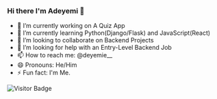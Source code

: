 ### Hi there I'm Adeyemi 👋

- 🔭 I’m currently working on A Quiz App
- 🌱 I’m currently learning Python(Django/Flask) and JavaScript(React)
- 👯 I’m looking to collaborate on Backend Projects
- 🤔 I’m looking for help with an Entry-Level Backend Job
- 📫 How to reach me: @deyemie__
- 😄 Pronouns: He/Him
- ⚡ Fun fact: I'm Me.


![Visitor Badge](https://visitor-badge.laobi.icu/badge?page_id=atoyegbe.atoyegbe)

